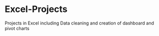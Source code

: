 # Excel-Projects
Projects in Excel including Data cleaning and creation of dashboard and pivot charts
